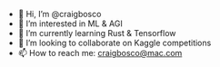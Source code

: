 - 👋 Hi, I’m @craigbosco
- 👀 I’m interested in ML & AGI
- 🌱 I’m currently learning Rust & Tensorflow
- 💞️ I’m looking to collaborate on Kaggle competitions
- 📫 How to reach me: craigbosco@mac.com

<!---
craigbosco/craigbosco is a ✨ special ✨ repository because its `README.md` (this file) appears on your GitHub profile.
You can click the Preview link to take a look at your changes.
--->
